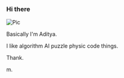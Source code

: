 ### Hi there 


![Pic](https://media.discordapp.net/attachments/518455361808891904/749706944511738058/banner.png?width=1090&height=194)

Basically I'm Aditya. 

I like algorithm AI puzzle physic code things. 

Thank.

m. 
